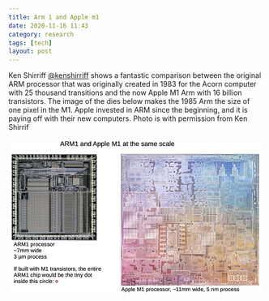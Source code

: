 ```yaml
---
title: Arm 1 and Apple m1 
date: 2020-11-16 11:43
category: research 
tags: [tech]
layout: post
---
```


Ken Shirriff <a  target="_blank" href="https://twitter.com/kenshirriff">@kenshirriff</a> shows a fantastic comparison between the original ARM processor that was originally created in 1983 for the Acorn computer with 25 thousand transitions and the now Apple M1 Arm with 16 billion transistors. The image of the dies below makes the 1985 Arm the size of one pixel in the M1. Apple invested in ARM since the beginning, and it is paying off with their new computers. Photo is with permission from Ken Shirrif

![Arm1 and Apple M1](/assets/images/various/arm1andapplem1.jpg)
